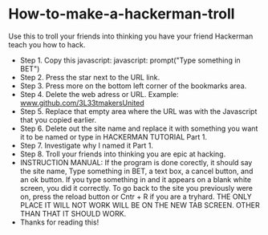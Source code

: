 # How-to-make-a-hackerman-troll
Use this to troll your friends into thinking you have your friend Hackerman teach you how to hack.
- Step 1. Copy this javascript: javascript: prompt("Type something in BET")
- Step 2. Press the star next to the URL link. 
- Step 3. Press more on the bottom left corner of the bookmarks area.
- Step 4. Delete the web adress or URL. Example: www.github.com/3L33tmakersUnited
- Step 5. Replace that empty area where the URL was with the Javascript that you copied earlier.
- Step 6. Delete out the site name and replace it with something you want it to be named or type in HACKERMAN TUTORIAL Part 1.
- Step 7. Investigate why I named it Part 1. 
- Step 8. Troll your friends into thinking you are epic at hacking.
- INSTRUCTION MANUAL: If the program is done corectly, it should say the site name, Type something in BET, a text box, a cancel button, and an ok button. If you type something in and it appears on a blank white screen, you did it correctly. To go back to the site you previously were on, press the reload button or Cntr + R if you are a tryhard. THE ONLY PLACE IT WILL NOT WORK WILL BE ON THE NEW TAB SCREEN. OTHER THAN THAT IT SHOULD WORK.
- Thanks for reading this!
